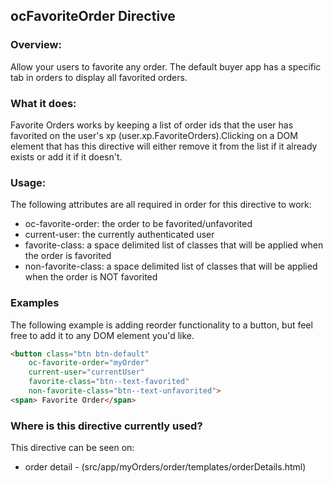 ## ocFavoriteOrder Directive

### Overview:

Allow your users to favorite any order. The default buyer app has a specific tab 
in orders to display all favorited orders.

### What it does:

Favorite Orders works by keeping a list of order ids that the user has favorited 
on the user's xp (user.xp.FavoriteOrders).Clicking on a DOM element that has this 
directive will either remove it from the list if it already exists or add it if it
doesn't.

### Usage:

The following attributes are all required in order for this directive to work:

* oc-favorite-order: the order to be favorited/unfavorited
* current-user: the currently authenticated user
* favorite-class: a space delimited list of classes that will be applied when the order is favorited
* non-favorite-class: a space delimited list of classes that will be applied when the order is NOT favorited


### Examples

The following example is adding reorder functionality to a button, but feel free to 
add it to any DOM element you'd like.

```html
<button class="btn btn-default" 
    oc-favorite-order="myOrder"
    current-user="currentUser"
    favorite-class="btn--text-favorited"
    non-favorite-class="btn--text-unfavorited">
<span> Favorite Order</span>
```

### Where is this directive currently used?

This directive can be seen on:
*  order detail - (src/app/myOrders/order/templates/orderDetails.html)